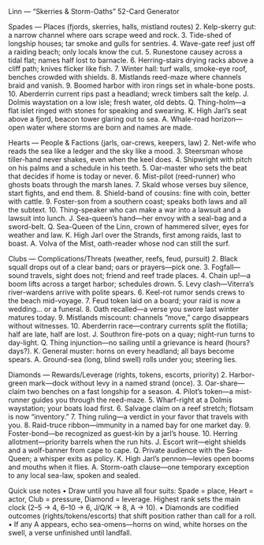 Linn — “Skerries & Storm-Oaths” 52-Card Generator

Spades — Places (fjords, skerries, halls, mistland routes)
	2.	Kelp-skerry gut: a narrow channel where oars scrape weed and rock.
	3.	Tide-shed of longship houses; tar smoke and gulls for sentries.
	4.	Wave-gate reef just off a raiding beach; only locals know the cut.
	5.	Runestone causey across a tidal flat; names half lost to barnacle.
	6.	Herring-stairs drying racks above a cliff path; knives flicker like fish.
	7.	Winter hall: turf walls, smoke-eye roof, benches crowded with shields.
	8.	Mistlands reed-maze where channels braid and vanish.
	9.	Boomed harbor with iron rings set in whale-bone posts.
	10.	Aberderrin current rips past a headland; wreck timbers salt the kelp.
J. Dolmis waystation on a low isle; fresh water, old debts.
Q. Thing-holm—a flat islet ringed with stones for speaking and swearing.
K. High Jarl’s seat above a fjord, beacon tower glaring out to sea.
A. Whale-road horizon—open water where storms are born and names are made.

Hearts — People & Factions (jarls, oar-crews, keepers, law)
	2.	Net-wife who reads the sea like a ledger and the sky like a mood.
	3.	Steersman whose tiller-hand never shakes, even when the keel does.
	4.	Shipwright with pitch on his palms and a schedule in his teeth.
	5.	Oar-master who sets the beat that decides if home is today or never.
	6.	Mist-pilot (reed-runner) who ghosts boats through the marsh lanes.
	7.	Skald whose verses buy silence, start fights, and end them.
	8.	Shield-band of cousins: fine with coin, better with cattle.
	9.	Foster-son from a southern coast; speaks both laws and all the subtext.
	10.	Thing-speaker who can make a war into a lawsuit and a lawsuit into lunch.
J. Sea-queen’s hand—her envoy with a seal-bag and a sword-belt.
Q. Sea-Queen of the Linn, crown of hammered silver, eyes for weather and law.
K. High Jarl over the Strands, first among raids, last to boast.
A. Volva of the Mist, oath-reader whose nod can still the surf.

Clubs — Complications/Threats (weather, reefs, feud, pursuit)
	2.	Black squall drops out of a clear band; oars or prayers—pick one.
	3.	Fogfall—sound travels, sight does not; friend and reef trade places.
	4.	Chain up!—a boom lifts across a target harbor; schedules drown.
	5.	Levy clash—Viterra’s river-wardens arrive with polite spears.
	6.	Keel-rot rumor sends crews to the beach mid-voyage.
	7.	Feud token laid on a board; your raid is now a wedding… or a funeral.
	8.	Oath recalled—a verse you swore last winter matures today.
	9.	Mistlands miscount: channels “move,” cargo disappears without witnesses.
	10.	Aberderrin race—contrary currents split the flotilla; half are late, half are lost.
J. Southron fire-pots on a quay; night-run turns to day-light.
Q. Thing injunction—no sailing until a grievance is heard (hours? days?).
K. General muster: horns on every headland; all bays become spears.
A. Ground-sea (long, blind swell) rolls under you; steering lies.

Diamonds — Rewards/Leverage (rights, tokens, escorts, priority)
	2.	Harbor-green mark—dock without levy in a named strand (once).
	3.	Oar-share—claim two benches on a fast longship for a season.
	4.	Pilot’s token—a mist-runner guides you through the reed-maze.
	5.	Wharf-right at a Dolmis waystation; your boats load first.
	6.	Salvage claim on a reef stretch; flotsam is now “inventory.”
	7.	Thing ruling—a verdict in your favor that travels with you.
	8.	Raid-truce ribbon—immunity in a named bay for one market day.
	9.	Foster-bond—be recognized as guest-kin by a jarl’s house.
	10.	Herring allotment—priority barrels when the run hits.
J. Escort writ—eight shields and a wolf-banner from cape to cape.
Q. Private audience with the Sea-Queen; a whisper exits as policy.
K. High Jarl’s pennon—levies open booms and mouths when it flies.
A. Storm-oath clause—one temporary exception to any local sea-law, spoken and sealed.

Quick use notes
	•	Draw until you have all four suits: Spade = place, Heart = actor, Club = pressure, Diamond = leverage. Highest rank sets the main clock (2–5 → 4, 6–10 → 6, J/Q/K → 8, A → 10).
	•	Diamonds are codified outcomes (rights/tokens/escorts) that shift position rather than call for a roll.
	•	If any A appears, echo sea-omens—horns on wind, white horses on the swell, a verse unfinished until landfall.

